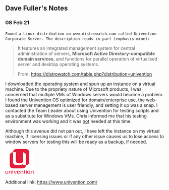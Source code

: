 ## Dave Fuller's Notes

###  08 Feb 21

 	Found a Linux distribution on www.distrowatch.com called Univention Corporate Server. The description reads in part (emphasis mine):
>   It features an integrated management system for central administration of servers, **Microsoft Active Directory-compatible domain services**, and functions for parallel operation of virtualised server and desktop operating systems.    
>
>   From: https://distrowatch.com/table.php?distribution=univention

I downloaded the operating system and spun up an instance on a virtual machine. Due to the propriety nature of Microsoft products, I was concerned that multiple VMs of Windows servers would become a problem. I found the Univention OS optimized for domain/enterprise use, the web-based server management is user friendly, and setting it up was a snap. I contacted the Team Leader about using Univention for testing scripts and as a substitute for Windows VMs. Chris informed me that his testing environment was working and it was <u>not</u> needed at this time. 

Although this avenue did not pan out, I have left the instance on my virtual machine, if licensing issues or if any other issue causes us to lose access to window servers for testing this will be ready as a backup, if needed.

![univention](./univention.png)

Additional link: https://www.univention.com/

